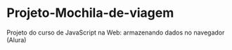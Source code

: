 # Projeto-Mochila-de-viagem
Projeto do curso de JavaScript na Web: armazenando dados no navegador (Alura)

